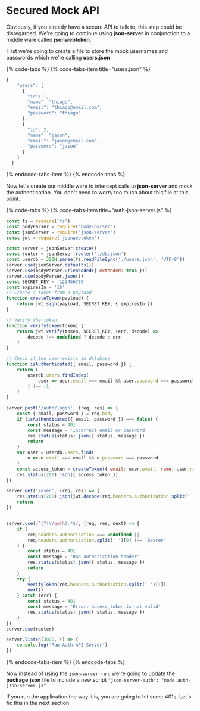 # Secured Mock API

Obviously, if you already have a secure API to talk to, this step could be disregarded. We're going to continue using **json-server** in conjunction to a middle ware called **jsonwebtoken**.

First we're going to create a file to store the mock usernames and passwords which we're calling **users.json**

{% code-tabs %}
{% code-tabs-item title="users.json" %}
```javascript
{
    "users": [
      {
        "id": 1,
        "name": "thiago",
        "email": "thiago@email.com",
        "password": "thiago"
      },
      {
        "id": 2,
        "name": "jason",
        "email": "jason@email.com",
        "password": "jason"
      }
    ]
  }
```
{% endcode-tabs-item %}
{% endcode-tabs %}

Now let's create our middle ware to intercept calls to **json-server** and mock the authentication. You don't need to worry too much about this file at this point.

{% code-tabs %}
{% code-tabs-item title="auth-json-server.js" %}
```javascript
const fs = require('fs')
const bodyParser = require('body-parser')
const jsonServer = require('json-server')
const jwt = require('jsonwebtoken')

const server = jsonServer.create()
const router = jsonServer.router('./db.json')
const userdb = JSON.parse(fs.readFileSync('./users.json', 'UTF-8'))
server.use(jsonServer.defaults())
server.use(bodyParser.urlencoded({ extended: true }))
server.use(bodyParser.json())
const SECRET_KEY = '123456789'
const expiresIn = '1h'
// Create a token from a payload
function createToken(payload) {
    return jwt.sign(payload, SECRET_KEY, { expiresIn })
}

// Verify the token
function verifyToken(token) {
    return jwt.verify(token, SECRET_KEY, (err, decode) =>
        decode !== undefined ? decode : err
    )
}

// Check if the user exists in database
function isAuthenticated({ email, password }) {
    return (
        userdb.users.findIndex(
            user => user.email === email && user.password === password
        ) !== -1
    )
}

server.post('/auth/login', (req, res) => {
    const { email, password } = req.body
    if (isAuthenticated({ email, password }) === false) {
        const status = 401
        const message = 'Incorrect email or password'
        res.status(status).json({ status, message })
        return
    }
    var user = userdb.users.find(
        u => u.email === email && u.password === password
    )
    const access_token = createToken({ email: user.email, name: user.name })
    res.status(200).json({ access_token })
})

server.get('/user', (req, res) => {
    res.status(200).json(jwt.decode(req.headers.authorization.split(' ')[1]))
    return
})


server.use(/^(?!\/auth).*$/, (req, res, next) => {
    if (
        req.headers.authorization === undefined ||
        req.headers.authorization.split(' ')[0] !== 'Bearer'
    ) {
        const status = 401
        const message = 'Bad authorization header'
        res.status(status).json({ status, message })
        return
    }
    try {
        verifyToken(req.headers.authorization.split(' ')[1])
        next()
    } catch (err) {
        const status = 401
        const message = 'Error: access_token is not valid'
        res.status(status).json({ status, message })
    }
})
server.use(router)

server.listen(3000, () => {
    console.log('Run Auth API Server')
})
```
{% endcode-tabs-item %}
{% endcode-tabs %}

Now instead of using the `json-server run`, we're going to update the **package.json** file to include a new script `"json-server-auth": "node auth-json-server.js"`

If you run the application the way it is, you are going to hit some 401s. Let's fix this in the next section.

